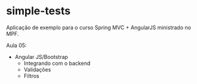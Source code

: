 # simple-tests
Aplicação de exemplo para o curso Spring MVC  + AngularJS ministrado no MPF.

Aula 05:

* Angular JS/Bootstrap
  * Integrando com o backend
  * Validações
  * Filtros
